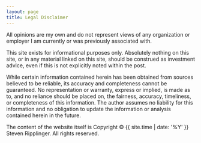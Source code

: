 ```yaml
---
layout: page
title: Legal Disclaimer
---
```


All opinions are my own and do not represent views of any organization or employer I am currently or was previously associated with.

This site exists for informational purposes only. Absolutely nothing on this site, or in any material linked on this site, should be construed as investment advice, even if this is not explicitly noted within the post.

While certain information contained herein has been obtained from sources believed to be reliable, its accuracy and completeness cannot be guaranteed. No representation or warranty, express or implied, is made as to, and no reliance should be placed on, the fairness, accuracy, timeliness, or completeness of this information. The author assumes no liability for this information and no obligation to update the information or analysis contained herein in the future.

The content of the website itself is Copyright © {{ site.time | date: '%Y' }} Steven Ripplinger. All rights reserved.
